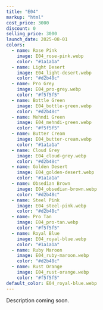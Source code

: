 ```yaml
---
title: "E04"
markup: "html"
cost_price: 3000
discount: 0
selling_price: 3000
launch_date: 2025-08-01
colors:
  - name: Rose Pink
    image: E04_rose-pink.webp
    color: "#1a1a1a"
  - name: Light Desert
    image: E04_light-desert.webp
    color: "#d2b48c"
  - name: Pro Grey
    image: E04_pro-grey.webp
    color: "#f5f5f5"
  - name: Bottle Green
    image: E04_bottle-green.webp
    color: "#d2b48c"
  - name: Mehndi Green
    image: E04_mehndi-green.webp
    color: "#f5f5f5"
  - name: Butter Cream
    image: E04_butter-cream.webp
    color: "#1a1a1a"
  - name: Cloud Grey
    image: E04_cloud-grey.webp
    color: "#d2b48c"
  - name: Golden Desert
    image: E04_golden-desert.webp
    color: "#1a1a1a"
  - name: Obsedian Brown
    image: E04_obsedian-brown.webp
    color: "#d2b48c"
  - name: Steel Pink
    image: E04_steel-pink.webp
    color: "#d2b48c"
  - name: Pro Tan
    image: E04_pro-tan.webp
    color: "#f5f5f5"
  - name: Royal Blue
    image: E04_royal-blue.webp
    color: "#1a1a1a"
  - name: Ruby Maroon
    image: E04_ruby-maroon.webp
    color: "#d2b48c"
  - name: Rust Orange
    image: E04_rust-orange.webp
    color: "#f5f5f5"
default_color: E04_royal-blue.webp
---
```


Description coming soon.

